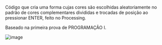 Código que cria uma forma cujas cores são escolhidas aleatoriamente no padrão de cores complementares divididas e trocadas de posição ao pressionar ENTER, feito no Processing.

Baseado na primeira prova de PROGRAMAÇÃO I.

![image](https://github.com/DaviCalo/PID/assets/147265692/fbba1979-d81a-4e98-90df-4d96d0ddeb06)
